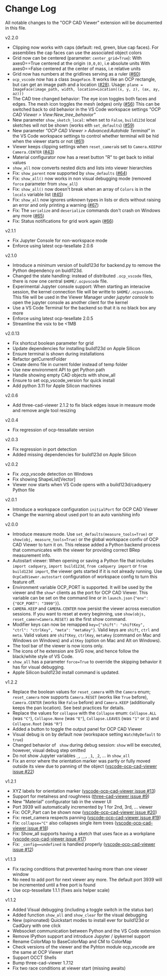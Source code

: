 # Change Log

All notable changes to the "OCP CAD Viewer" extension will be documented in this file.

v2.2.0
-   Clipping now works with caps (default: red, green, blue cap faces). For assemblies the cap faces can use the associated object colors
-   Grid now can be centered (parameter: `center_grid=True`): 
    With axes0==True centered at the origin `(0,0,0)`, i.e absolute units
    With axes0==False centered at the center of mass, i.e relative units
-   Grid now has numbers at the gridlines serving as a ruler ([#60](https://github.com/bernhard-42/vscode-ocp-cad-viewer/issues/60))
-   `ocp_vscode` now has a class `ImageFace`. It works like an OCP rectangle, but can get an image path and a location ([#28](https://github.com/bernhard-42/vscode-ocp-cad-viewer/issues/28)). 
    Usage: `plane = ImageFace(image_path, width, location=Location((x, y, z), (ax, ay, az)))`
-   The CAD tree changed behavior: The eye icon toggles both faces and edges. The mesh icon toggles the mesh (edges) only  ([#56](https://github.com/bernhard-42/vscode-ocp-cad-viewer/issues/56))
    This can be switched back to old behavior in the VS Code workspace settings _"OCP CAD Viewer > View:New_tree_behavior"_
-   New parameter `show_sketch_local`: when set to `False`, `build123d` local sketches will not be shown (works eith `set_defaults`) ([#59](https://github.com/bernhard-42/vscode-ocp-cad-viewer/issues/59))
-   New parameter _"OCP CAD Viewer > Advanced:Autohide Terminal"_ in the VS Code workspace settings to control whether terminal will be hid when the viewer starts or not ([#61](https://github.com/bernhard-42/vscode-ocp-cad-viewer/issues/61))
-   Viewer keeps clipping settings when `reset_camera`is set to `Camera.KEEP`or `Camera.CENTER` ([#43](https://github.com/bernhard-42/vscode-ocp-cad-viewer/issues/43))
-   Material configurator now has a reset button "R" to get back to initial values
-   `show_all` now converts nested dicts and lists into viewer hierarchies
-   Fix: `show_parent` now supported by `show_defaults` ([#64](https://github.com/bernhard-42/vscode-ocp-cad-viewer/issues/64))
-   Fix: `show_all()` now works in non visual debugging mode (removed `force` parameter from `show_all`) 
-   Fix: `show_all()` now doesn't break when an array of `Colors` is in the `locals` variable list ([#45](https://github.com/bernhard-42/vscode-ocp-cad-viewer/issues/45))
-   Fix: `show_all` now ignores unknown types in lists or dicts without raising an error and only printing a warning ([#67](https://github.com/bernhard-42/vscode-ocp-cad-viewer/issues/67))
-   Fix: The `serialize` and `deserialize` commands don't crash on Windows any more ([#65](https://github.com/bernhard-42/vscode-ocp-cad-viewer/issues/65))
-   Fix: Status notifications for grid work again ([#66](https://github.com/bernhard-42/vscode-ocp-cad-viewer/issues/66))


v2.1.1
-   Fix Jupyter Console for non-workspace mode
-   Enforce using latest ocp-tesellate 2.0.6

v2.1.0
-   Introduce a minimum version of build123d for backend.py to remove the Python dependency on buidl123d.
-   Changed the state handling: instead of distributed `.ocp_vscode` files, there is now one central `$HOME/.ocpvscode` file.
-   Experimental Jupyter console support: When starting an interacive session, the kernel connection file will be writte to `$HOME/.ocpvscode`.
    This file will be used in the Viewer Manager under *jupyter console* to open the jupyter console as another client for the kernel
-   Use a VS Code Terminal for the backend so that it is no black box any more
-   Enforce using latest ocp-tesellate 2.0.5
-   Streamline the vsix to be <1MB


v2.0.13
-   Fix shortcut boolean parameter for grid
-   Update dependencies for installing build123d on Apple Silicon
-   Ensure terminal is shown during installations
-   Refactor getCurrentFolder
-   Create demo file in current folder instead of temp folder
-   Use new environment API to get Python path
-   Handle showing empty CAD objects with show_all
-   Ensure to set ocp_vscode_version for quick install
-   Add python 3.11 for Apple Silicon machines

v2.0.6

-   Add three-cad-viewer 2.1.2 to fix black edges issue in measure mode and remove angle tool resizing

v2.0.4

-   Fix regression of ocp-tessallate version

v2.0.3

-   Fix regression in port detection
-   Added missing dependencies for build123d on Apple Silicon

v2.0.2

-   Fix .ocp_vscode detection on Windows
-   Fix showing ShapeList[Vector]
-   Viewer now starts when VS Code opens with a build123d/cadquery Python file

v2.0.1

-   Introduce a workspace configuration `initialPort` for OCP CAD Viewer
-   Change the warning about used port to an auto vanishing info

v2.0.0

-   Introduce measure mode. Use `set_defaults(measure_tools=True)` or `show(obj, measure_tools=True)` or the global workspace confiv of OCP CAD Viewer to turn it on. This release added a Python backend process that communicates with the viewer for providing correct BRep measurement info.
-   Autostart viewer: When opening or saving a Python file that includes `import cadquery`, `import build123d`, `from cadquery import` or `from build123d import`, the viewer gets started if it is not already running. Use `OcpCadViewer.autostart` configuration of workspace config to turn this feature off.
-   Environment variable OCP_PORT is supported. It will be used by the viewer and the `show*` clients as the port for OCP CAD Viewer. This variable can be set on the command line or in `launch.json` (`"env": {"OCP_PORT": "3999"}`).
-   `CAMERA.KEEP` and `CAMERA.CENTER` now persist the viewer across execution sessions. If you want to reset at every beginning, use `show(objs, reset_camer=Camera.RESET)` as the first show command.
-   Modifier keys can now be remapped `key={"shift": "shiftKey", "ctrl": "ctrlKey", "meta": "metaKey"}`. Valid keys are `shift`, `ctrl` and `meta`. Valid values are `shiftKey`, `ctrlKey`, `metaKey` (command on Mac and Windows on Windows) and `altKey` (option on Mac and Alt on Windows).
-   The tool bar of the viewer is now icons only.
-   The icons of he extension are SVG now, and hence follow the black/white style of VS Code.
-   `show_all` has a parameter `force=True` to override the skipping behavior it has for visual debugging.
-   Apple Silicon build123d install command is updated.

v1.2.2

-   Replace the boolean values for `reset_camera` with the `Camera` enum; `reset_camera` now supports `Camera.RESET` (works like `True` before), `Camera.CENTER` (works like `False` before) and `Camera.KEEP` (additionally keeps the pan location). See best practices for details.
-   Replace the values for `collapse` with the `Collapse` enum: `Collapse.ALL` (was `"C"`), `Collapse.None` (was `"E"`), `Collapse.LEAVES` (was `"1"` or `1`) and `Collapse.Root` (was `"R"`)
-   Added a button to toggle the output panel for OCP CAD Viewer
-   Visual debug is on by default now (workspace setting `WatchByDefault` to `true`)
-   Changed behavior of ` show` during debug session: `show` will be executed, however, visual debug step omitted
-   Do not show Jupyter variables `_`, `__`, `_1`, `_2`, ... in `show_all`
-   Fix an error where the orientation marker was partly or fully moved outside its view due to panning of the object ([vscode-ocp-cad-viewer issue #22](https://github.com/bernhard-42/vscode-ocp-cad-viewer/issues/22))

v1.2.1

-   XYZ labels for orientation marker ([vscode-ocp-cad-viewer issue #13](https://github.com/bernhard-42/vscode-ocp-cad-viewer/issues/13))
-   Support for metalness and roughness ([three-cad-viewer issue #9](https://github.com/bernhard-42/three-cad-viewer/issues/9))
-   New "Material" configurator tab in the viewer UI
-   Port 3939 will automatically incremented by 1 for 2nd, 3rd, ... viewer
-   Fix: OCP_Part can be shown now ([vscode-ocp-cad-viewer issue #20](https://github.com/bernhard-42/vscode-ocp-cad-viewer/issues/20))
-   Fix: reset_camera respects panning ([vscode-ocp-cad-viewer issue #19](https://github.com/bernhard-42/vscode-ocp-cad-viewer/issues/19))
-   Fix: `collapse="C"` also collapses single item trees ([vscode-ocp-cad-viewer issue #18](https://github.com/bernhard-42/vscode-ocp-cad-viewer/issues/18))
-   Fix: Show_all supports having a sketch that uses face as a workplane ([vscode-ocp-cad-viewer issue #17](https://github.com/bernhard-42/vscode-ocp-cad-viewer/issues/17))
-   Fix: `_config==undefined` is handled properly ([vscode-ocp-cad-viewer issue #12](https://github.com/bernhard-42/vscode-ocp-cad-viewer/issues/12))

v1.1.3

-   Fix racing conditions that prevented having more than one viewer window
-   No need to add port for next viewer any more. The default port 3939 will be incremented until a free port is found
-   Use ocp-tessellate 1.1.1 (fixes axis helper scale)

v1.1.2

-   Added Visual debugging (including a toggle switch in the status bar)
-   Added function `show_all` and `show_clear` for the visual debugging
-   New (opinonated) Quickstart modes to install ever for build123d or CadQury with one click
-   Websocket communication between Python and the VS Code extension
-   Remove IPython support and introduce Jupyter / ipykernel support
-   Rename ColorMap to BaseColorMap and CM to ColorMap
-   Check versions of the viewer and the Pyhton module ocp_vscode are the same at OCP Viewer start
-   Support OCCT Shells
-   Bump three-cad-viewer 1.7.12
-   Fix two race conditions at viewer start (missing awaits)
